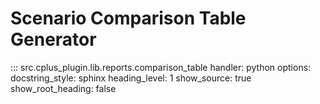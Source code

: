 # Scenario Comparison Table Generator

::: src.cplus_plugin.lib.reports.comparison_table
    handler: python
    options:
        docstring_style: sphinx
        heading_level: 1
        show_source: true
        show_root_heading: false